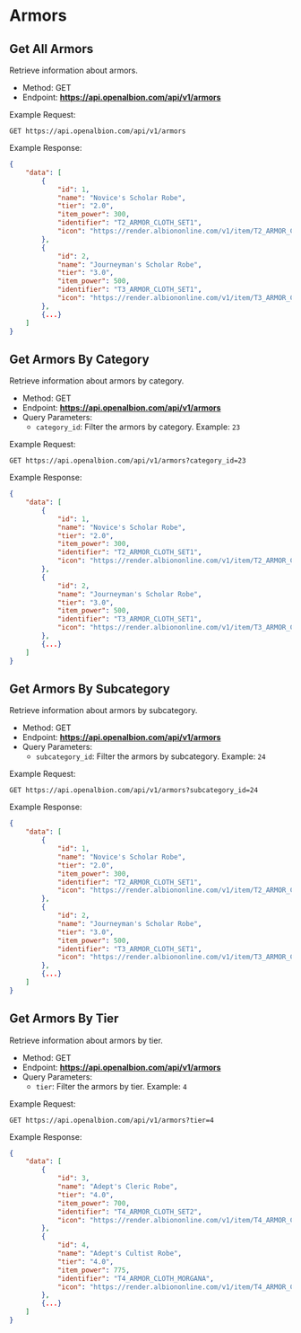 # Armors

## Get All Armors

Retrieve information about armors.

- Method: GET
- Endpoint: **https://api.openalbion.com/api/v1/armors**

Example Request:
```http
GET https://api.openalbion.com/api/v1/armors
```

Example Response:
```json
{
    "data": [
        {
            "id": 1,
            "name": "Novice's Scholar Robe",
            "tier": "2.0",
            "item_power": 300,
            "identifier": "T2_ARMOR_CLOTH_SET1",
            "icon": "https://render.albiononline.com/v1/item/T2_ARMOR_CLOTH_SET1@0.png?quality=0&size=217&locale=en"
        },
        {
            "id": 2,
            "name": "Journeyman's Scholar Robe",
            "tier": "3.0",
            "item_power": 500,
            "identifier": "T3_ARMOR_CLOTH_SET1",
            "icon": "https://render.albiononline.com/v1/item/T3_ARMOR_CLOTH_SET1@0.png?quality=0&size=217&locale=en"
        },
        {...}
    ]
}
```

## Get Armors By Category

Retrieve information about armors by category.

- Method: GET
- Endpoint: **https://api.openalbion.com/api/v1/armors**
- Query Parameters:
  - `category_id`: Filter the armors by category. Example: `23`

Example Request:
```http
GET https://api.openalbion.com/api/v1/armors?category_id=23
```

Example Response:
```json
{
    "data": [
        {
            "id": 1,
            "name": "Novice's Scholar Robe",
            "tier": "2.0",
            "item_power": 300,
            "identifier": "T2_ARMOR_CLOTH_SET1",
            "icon": "https://render.albiononline.com/v1/item/T2_ARMOR_CLOTH_SET1@0.png?quality=0&size=217&locale=en"
        },
        {
            "id": 2,
            "name": "Journeyman's Scholar Robe",
            "tier": "3.0",
            "item_power": 500,
            "identifier": "T3_ARMOR_CLOTH_SET1",
            "icon": "https://render.albiononline.com/v1/item/T3_ARMOR_CLOTH_SET1@0.png?quality=0&size=217&locale=en"
        },
        {...}
    ]
}
```

## Get Armors By Subcategory

Retrieve information about armors by subcategory.

- Method: GET
- Endpoint: **https://api.openalbion.com/api/v1/armors**
- Query Parameters:
  - `subcategory_id`: Filter the armors by subcategory. Example: `24`

Example Request:
```http
GET https://api.openalbion.com/api/v1/armors?subcategory_id=24
```

Example Response:
```json
{
    "data": [
        {
            "id": 1,
            "name": "Novice's Scholar Robe",
            "tier": "2.0",
            "item_power": 300,
            "identifier": "T2_ARMOR_CLOTH_SET1",
            "icon": "https://render.albiononline.com/v1/item/T2_ARMOR_CLOTH_SET1@0.png?quality=0&size=217&locale=en"
        },
        {
            "id": 2,
            "name": "Journeyman's Scholar Robe",
            "tier": "3.0",
            "item_power": 500,
            "identifier": "T3_ARMOR_CLOTH_SET1",
            "icon": "https://render.albiononline.com/v1/item/T3_ARMOR_CLOTH_SET1@0.png?quality=0&size=217&locale=en"
        },
        {...}
    ]
}
```

## Get Armors By Tier

Retrieve information about armors by tier.

- Method: GET
- Endpoint: **https://api.openalbion.com/api/v1/armors**
- Query Parameters:
  - `tier`: Filter the armors by tier. Example: `4`

Example Request:
```http
GET https://api.openalbion.com/api/v1/armors?tier=4
```

Example Response:
```json
{
    "data": [
        {
            "id": 3,
            "name": "Adept's Cleric Robe",
            "tier": "4.0",
            "item_power": 700,
            "identifier": "T4_ARMOR_CLOTH_SET2",
            "icon": "https://render.albiononline.com/v1/item/T4_ARMOR_CLOTH_SET2@0.png?quality=0&size=217&locale=en"
        },
        {
            "id": 4,
            "name": "Adept's Cultist Robe",
            "tier": "4.0",
            "item_power": 775,
            "identifier": "T4_ARMOR_CLOTH_MORGANA",
            "icon": "https://render.albiononline.com/v1/item/T4_ARMOR_CLOTH_MORGANA@0.png?quality=0&size=217&locale=en"
        },
        {...}
    ]
}
```